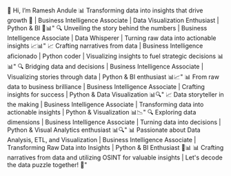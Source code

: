 👋 Hi, I’m Ramesh Andule
📊 Transforming data into insights that drive growth 🚀 | Business Intelligence Associate | Data Visualization Enthusiast | Python & BI 🐍📊"
🔍 Unveiling the story behind the numbers | Business Intelligence Associate | Data Whisperer | Turning raw data into actionable insights 📈📊"
📈 Crafting narratives from data | Business Intelligence aficionado | Python coder | Visualizing insights to fuel strategic decisions 📊📊"
🔍 Bridging data and decisions | Business Intelligence Associate | Visualizing stories through data | Python & BI enthusiast 📊📈"
📊 From raw data to business brilliance | Business Intelligence Associate | Crafting insights for success | Python & Data Visualization 📊🔍"
📈 Data storyteller in the making | Business Intelligence Associate | Transforming data into actionable insights | Python & Visualization 📊📉"
🔍 Exploring data dimensions | Business Intelligence Associate | Turning data into decisions | Python & Visual Analytics enthusiast 📊🔍"
📊 Passionate about Data Analysis, ETL, and Visualization | Business Intelligence Associate | Transforming Raw Data into Insights | Python & BI Enthusiast 🐍📊
📊 Crafting narratives from data and utilizing OSINT for valuable insights | Let's decode the data puzzle together! 🧩"
